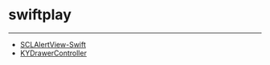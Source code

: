 # swiftplay

---

* [SCLAlertView-Swift](https://github.com/vikmeup/SCLAlertView-Swift?utm_source=mybridge&utm_medium=blog&utm_campaign=read_more)
* [KYDrawerController](https://github.com/ykyouhei/KYDrawerController)

